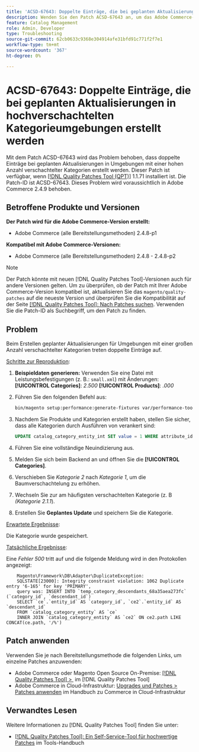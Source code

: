 ```yaml
---
title: 'ACSD-67643: Doppelte Einträge, die bei geplanten Aktualisierungen in hochverschachtelten Kategorieumgebungen erstellt werden'
description: Wenden Sie den Patch ACSD-67643 an, um das Adobe Commerce-Problem zu beheben, bei dem doppelte Einträge bei geplanten Aktualisierungen in Umgebungen mit einer hohen Anzahl verschachtelter Kategorien erstellt werden.
feature: Catalog Management
role: Admin, Developer
type: Troubleshooting
source-git-commit: 62cb0633c9368e304914afe31bfd91c771f2f7e1
workflow-type: tm+mt
source-wordcount: '367'
ht-degree: 0%

---
```



# ACSD-67643: Doppelte Einträge, die bei geplanten Aktualisierungen in hochverschachtelten Kategorieumgebungen erstellt werden

Mit dem Patch ACSD-67643 wird das Problem behoben, dass doppelte Einträge bei geplanten Aktualisierungen in Umgebungen mit einer hohen Anzahl verschachtelter Kategorien erstellt werden. Dieser Patch ist verfügbar, wenn [[!DNL Quality Patches Tool (QPT)]](/help/tools/quality-patches-tool/quality-patches-tool-to-self-serve-quality-patches.md) 1.1.71 installiert ist. Die Patch-ID ist ACSD-67643. Dieses Problem wird voraussichtlich in Adobe Commerce 2.4.9 behoben.

## Betroffene Produkte und Versionen

**Der Patch wird für die Adobe Commerce-Version erstellt:**

* Adobe Commerce (alle Bereitstellungsmethoden) 2.4.8-p1

**Kompatibel mit Adobe Commerce-Versionen:**

* Adobe Commerce (alle Bereitstellungsmethoden) 2.4.8 - 2.4.8-p2

>[!NOTE]
>
>Der Patch könnte mit neuen [!DNL Quality Patches Tool]-Versionen auch für andere Versionen gelten. Um zu überprüfen, ob der Patch mit Ihrer Adobe Commerce-Version kompatibel ist, aktualisieren Sie das `magento/quality-patches` auf die neueste Version und überprüfen Sie die Kompatibilität auf der Seite [[!DNL Quality Patches Tool]: Nach Patches suchen](https://experienceleague.adobe.com/tools/commerce-quality-patches/index.html?lang=de). Verwenden Sie die Patch-ID als Suchbegriff, um den Patch zu finden.

## Problem

Beim Erstellen geplanter Aktualisierungen für Umgebungen mit einer großen Anzahl verschachtelter Kategorien treten doppelte Einträge auf.

<u>Schritte zur Reproduktion</u>:

1. **Beispieldaten generieren:**
Verwenden Sie eine Datei mit Leistungsbefestigungen (z. B.: `small.xml`) mit Änderungen:
   **[!UICONTROL Categories]**: *2.500*
   **[!UICONTROL Products]**: *.000*

1. Führen Sie den folgenden Befehl aus:

   ```bash
   bin/magento setup:performance:generate-fixtures var/performance-toolkit/profiles/ce/small.xml
   ```

1. Nachdem Sie Produkte und Kategorien erstellt haben, stellen Sie sicher, dass alle Kategorien durch Ausführen von verankert sind:

   ```sql
   UPDATE catalog_category_entity_int SET value = 1 WHERE attribute_id = (SELECT attribute_id FROM eav_attribute WHERE attribute_code = 'is_anchor');
   ```

1. Führen Sie eine vollständige Neuindizierung aus.
1. Melden Sie sich beim Backend an und öffnen Sie die **[!UICONTROL Categories]**.
1. Verschieben Sie *Kategorie 2* nach *Kategorie 1*, um die Baumverschachtelung zu erhöhen.
1. Wechseln Sie zur am häufigsten verschachtelten Kategorie (z. B *(Kategorie 2.1.1*).
1. Erstellen Sie **Geplantes Update** und speichern Sie die Kategorie.

<u>Erwartete Ergebnisse</u>:

Die Kategorie wurde gespeichert.

<u>Tatsächliche Ergebnisse</u>:

Eine *Fehler 500* tritt auf und die folgende Meldung wird in den Protokollen angezeigt:

```
    Magento\Framework\DB\Adapter\DuplicateException:
    SQLSTATE[23000]: Integrity constraint violation: 1062 Duplicate entry '6-165' for key 'PRIMARY', 
    query was: INSERT INTO `temp_category_descendants_68a35aea273fc` (`category_id`, `descendant_id`)
    SELECT `ce`.`entity_id` AS `category_id`, `ce2`.`entity_id` AS `descendant_id`
    FROM `catalog_category_entity` AS `ce`
    INNER JOIN `catalog_category_entity` AS `ce2` ON ce2.path LIKE CONCAT(ce.path, '/%')
```

## Patch anwenden

Verwenden Sie je nach Bereitstellungsmethode die folgenden Links, um einzelne Patches anzuwenden:

* Adobe Commerce oder Magento Open Source On-Premise: [[!DNL Quality Patches Tool] > &#x200B;](/help/tools/quality-patches-tool/usage.md) im [!DNL Quality Patches Tool]
* Adobe Commerce in Cloud-Infrastruktur: [Upgrades und Patches > Patches anwenden](https://experienceleague.adobe.com/docs/commerce-cloud-service/user-guide/develop/upgrade/apply-patches.html?lang=de) im Handbuch zu Commerce in Cloud-Infrastruktur

## Verwandtes Lesen

Weitere Informationen zu [!DNL Quality Patches Tool] finden Sie unter:

* [[!DNL Quality Patches Tool]: Ein Self-Service-Tool für hochwertige Patches](/help/tools/quality-patches-tool/quality-patches-tool-to-self-serve-quality-patches.md) im Tools-Handbuch
